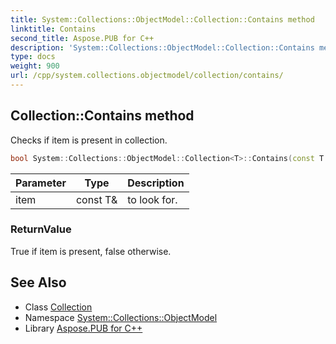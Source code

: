 ```yaml
---
title: System::Collections::ObjectModel::Collection::Contains method
linktitle: Contains
second_title: Aspose.PUB for C++
description: 'System::Collections::ObjectModel::Collection::Contains method. Checks if item is present in collection in C++.'
type: docs
weight: 900
url: /cpp/system.collections.objectmodel/collection/contains/
---
```

## Collection::Contains method


Checks if item is present in collection.

```cpp
bool System::Collections::ObjectModel::Collection<T>::Contains(const T &item) const override
```


| Parameter | Type | Description |
| --- | --- | --- |
| item | const T\& | to look for. |

### ReturnValue

True if item is present, false otherwise.

## See Also

* Class [Collection](../)
* Namespace [System::Collections::ObjectModel](../../)
* Library [Aspose.PUB for C++](../../../)
